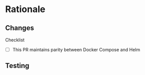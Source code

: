 # Rationale

<!-- Explain why you are making this change. Describe the problem. -->

## Changes

<!-- Describe the changes. -->

Checklist

* [ ] This PR maintains parity between Docker Compose and Helm

## Testing

<!-- Describe the way the changes were tested. -->

<!-- Optional Sections:

## Screenshots
## To Do
## Notes
## Related

-->

<!-- Template for collapsed sections
<details>
<summary></summary>
</details>
-->
